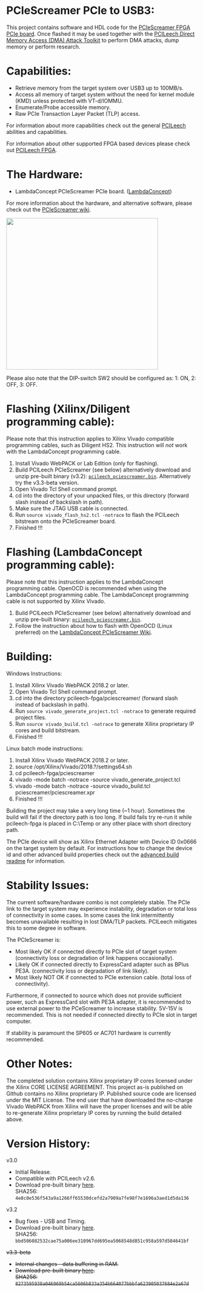 PCIeScreamer PCIe to USB3:
=================
This project contains software and HDL code for the [PCIeScreamer FPGA PCIe board](https://shop.lambdaconcept.com).
Once flashed it may be used together with the [PCILeech Direct Memory Access (DMA) Attack Toolkit](https://github.com/ufrisk/pcileech/) to perform DMA attacks, dump memory or perform research.

Capabilities:
=================
* Retrieve memory from the target system over USB3 up to 100MB/s.
* Access all memory of target system without the need for kernel module (KMD) unless protected with VT-d/IOMMU.
* Enumerate/Probe accessible memory.
* Raw PCIe Transaction Layer Packet (TLP) access.

For information about more capabilities check out the general [PCILeech](https://github.com/ufrisk/pcileech/) abilities and capabilities.

For information about other supported FPGA based devices please check out [PCILeech FPGA](https://github.com/ufrisk/pcileech-fpga/).

The Hardware:
=================
* LambdaConcept PCIeScreamer PCIe board. ([LambdaConcept](http://shop.lambdaconcept.com/home/11-pciescreamer.html))

For more information about the hardware, and alternative software, please check out the [PCIeScreamer wiki](http://blog.lambdaconcept.com/doku.php?id=products:pcie_screamer).

<img src="https://gist.githubusercontent.com/ufrisk/c5ba7b360335a13bbac2515e5e7bb9d7/raw/e4e9ae4bf5fe0f723d6afe30703ac97df7e2c905/__gh_pciescreamer2.jpg" height="400"/>

Please also note that the DIP-switch SW2 should be configured as: 1: ON, 2: OFF, 3: OFF.

Flashing (Xilinx/Diligent programming cable):
=================
Please note that this instruction applies to Xilinx Vivado compatible programming cables, such as Diligent HS2. This instruction will <i>not</i> work with the LambdaConcept programming cable.
1) Install Vivado WebPACK or Lab Edition (only for flashing).
2) Build PCILeech PCIeScreamer (see below) alternatively download and unzip pre-built binary (v3.2): [`pcileech_pciescreamer.bin`](https://mega.nz/#!1LgCzDTQ!5bo20E17oYc_zA1ofwAzXFgGtiHuEoa4PyaXrPk4spY). Alternatively try the v3.3-beta version.
3) Open Vivado Tcl Shell command prompt.
4) cd into the directory of your unpacked files, or this directory (forward slash instead of backslash in path).
5) Make sure the JTAG USB cable is connected.
6) Run `source vivado_flash_hs2.tcl -notrace` to flash the PCILeech bitstream onto the PCIeScreamer board.
7) Finished !!!

Flashing (LambdaConcept programming cable):
=================
Please note that this instruction applies to the LambdaConcept programming cable. OpenOCD is recommended when using the LambdaConcept programming cable. The LambdaConcept programming cable is not supported by Xilinx Vivado.
1) Build PCILeech PCIeScreamer (see below) alternatively download and unzip pre-built binary: [`pcileech_pciescreamer.bin`](https://mega.nz/#!1LgCzDTQ!5bo20E17oYc_zA1ofwAzXFgGtiHuEoa4PyaXrPk4spY).
2) Follow the instruction about how to flash with OpenOCD (Linux preferred) on the [LambdaConcept PCIeScreamer Wiki](http://blog.lambdaconcept.com/doku.php?id=products:pcie_screamer).

Building:
=================
Windows Instructions:
1) Install Xilinx Vivado WebPACK 2018.2 or later.
2) Open Vivado Tcl Shell command prompt.
3) cd into the directory pcileech-fpga/pciescreamer/ (forward slash instead of backslash in path).
4) Run `source vivado_generate_project.tcl -notrace` to generate required project files.
5) Run `source vivado_build.tcl -notrace` to generate Xilinx proprietary IP cores and build bitstream.
6) Finished !!!

Linux batch mode instructions:
1) Install Xilinx Vivado WebPACK 2018.2 or later.
2) source /opt/Xilinx/Vivado/2018.?/settings64.sh
3) cd pcileech-fpga/pciescreamer
4) vivado -mode batch -notrace -source vivado_generate_project.tcl
5) vivado -mode batch -notrace -source vivado_build.tcl pciescreamer/pciescreamer.xpr
6) Finished !!!

Building the project may take a very long time (~1 hour). Sometimes the build will fail if the directory path is too long. If build fails try re-run it while pcileech-fpga is placed in C:\Temp or any other place with short directory path.

The PCIe device will show as Xilinx Ethernet Adapter with Device ID 0x0666 on the target system by default. For instructions how to change the device id and other advanced build properties check out the [advanced build readme](build.md) for information.

Stability Issues:
=================
The current software/hardware combo is not completely stable. The PCIe link to the target system may experience instability, degradation or total loss of connectivity in some cases. In some cases the link intermittently becomes unavailable resulting in lost DMA/TLP packets. PCILeech mitigates this to some degree in software.

The PCIeScreamer is:
* Most likely OK if connected directly to PCIe slot of target system (connectivity loss or degradation of link happens occasionally).
* Likely OK if connected directly to ExpressCard adapter such as BPlus PE3A. (connectivity loss or degradation of link likely).
* Most likely NOT OK if connected to PCIe extension cable. (total loss of connectivity).

Furthermore, if connected to source which does not provide sufficient power, such as ExpressCard slot with PE3A adapter, it is recommended to use external power to the PCeScreamer to increase stability. 5V-15V is recommended. This is not needed if connected directly to PCIe slot in target computer.

If stability is paramount the SP605 or AC701 hardware is currently recommended.

Other Notes:
=================
The completed solution contains Xilinx proprietary IP cores licensed under the Xilinx CORE LICENSE AGREEMENT. This project as-is published on Github contains no Xilinx proprietary IP. Published source code are licensed under the MIT License. The end user that have downloaded the no-charge Vivado WebPACK from Xilinx will have the proper licenses and will be able to re-generate Xilinx proprietary IP cores by running the build detailed above.

Version History:
=================
v3.0
* Initial Release.
* Compatible with PCILeech v2.6.
* Download pre-built binary [here](https://mega.nz/#!VCBgzZZA!kTgM-J5OM9sv0r4TraetLpOrKxisFQ9RsTIOaoKnGN8). <br>SHA256: `4e8c0e536f543a9a1266ff65530dcefd2a7909a7fe98f7e1696a3aed1d5da136`

v3.2
* Bug fixes - USB and Timing.
* Download pre-built binary [here](https://mega.nz/#!1LgCzDTQ!5bo20E17oYc_zA1ofwAzXFgGtiHuEoa4PyaXrPk4spY). <br>SHA256: `bbd506082532cae75a006ee310967dd695ea5068548d851c958a597d504641bf`

~~v3.3-beta~~
* ~~Internal changes - data buffering in RAM.~~
* ~~Download pre-built binary [here](https://mega.nz/#!8Wp2gYzb!dUj9WpstO9KZdA11p_VzR7PPbTDOEB1JXLoih4v9QmY). <br>SHA256: `8273595938a046969b54ca5606b833a354b664077bbbfa623905037684e2a67d`~~
